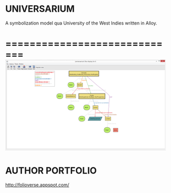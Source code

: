 # UNIVERSARIUM
A symbolization model qua University of the West Indies written in Alloy.




=============================
![Alt text](https://github.com/JordanMicahBennett/UNIVERSARIUM/blob/master/source-code/data/images/captures/0.png?raw=true "default page")
=============================




AUTHOR PORTFOLIO
=============================
http://folioverse.appspot.com/
